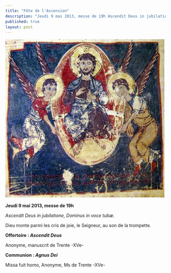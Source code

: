 ```yaml
---
title: "Fête de l'Ascension"
description: "Jeudi 9 mai 2013, messe de 19h Ascendit Deus in jubilatione, Dominus in voce tubæ. Dieu monte parmi les cris de joie, le Seigneur, au son de la trompette. Offertoire : Ascendit Deus Anonyme, manuscrit de Trente -XVe- Communion : Agnus Dei Missa fuit homo,..."
published: true
layout: post
---
```



![](/images/2013-05-05-ascension-2.jpg)

**Jeudi 9 mai 2013, messe de 19h**

*Ascendit Deus in jubilatione, Dominus in voce tubæ.*

Dieu monte parmi les cris de joie, le Seigneur, au son de la trompette.

**Offertoire : *Ascendit Deus***

Anonyme, manuscrit de Trente -XVe-

**Communion : *Agnus Dei***

Missa fuit homo, Anonyme, Ms de Trente -XVe-